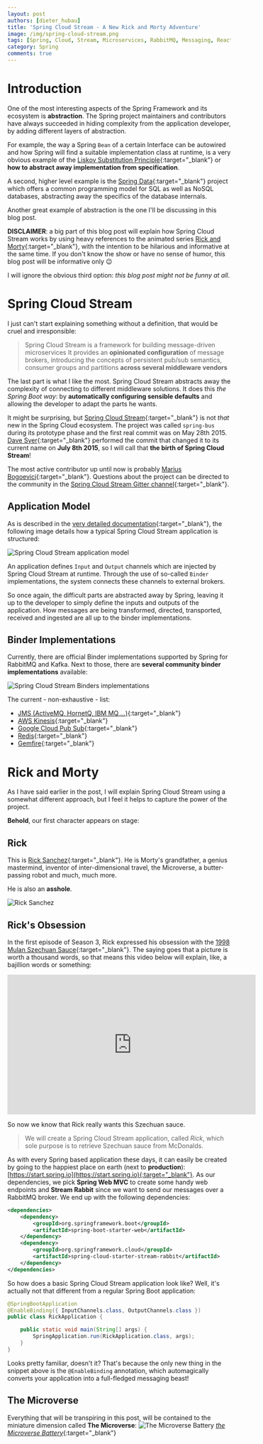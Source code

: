 ```yaml
---
layout: post
authors: [dieter_hubau]
title: 'Spring Cloud Stream - A New Rick and Morty Adventure'
image: /img/spring-cloud-stream.png
tags: [Spring, Cloud, Stream, Microservices, RabbitMQ, Messaging, Reactive, Rick, Morty]
category: Spring
comments: true
---
```


# Introduction

One of the most interesting aspects of the Spring Framework and its ecosystem is **abstraction**.
The Spring project maintainers and contributors have always succeeded in hiding complexity from the application developer, by adding different layers of abstraction.

For example, the way a Spring `Bean` of a certain Interface can be autowired and how Spring will find a suitable implementation class at runtime, is a very obvious example of the [Liskov Substitution Principle](https://en.wikipedia.org/wiki/Liskov_substitution_principle){:target="_blank"} or **how to abstract away implementation from specification**.

A second, higher level example is the [Spring Data](http://projects.spring.io/spring-data/){:target="_blank"} project which offers a common programming model for SQL as well as NoSQL databases, abstracting away the specifics of the database internals.

Another great example of abstraction is the one I'll be discussing in this blog post.

**DISCLAIMER**: a big part of this blog post will explain how Spring Cloud Stream works by using heavy references to the animated series [Rick and Morty](http://rickandmorty.wikia.com/wiki/Rickipedia){:target="_blank"}, with the intention to be hilarious and informative at the same time.
If you don't know the show or have no sense of humor, this blog post will be informative only &#128521;

I will ignore the obvious third option: *this blog post might not be funny at all*.

# Spring Cloud Stream

I just can't start explaining something without a definition, that would be cruel and irresponsible:

> Spring Cloud Stream is a framework for building message-driven microservices
> It provides an **opinionated configuration** of message brokers, introducing the concepts of persistent pub/sub semantics, consumer groups and partitions **across several middleware vendors**

The last part is what I like the most.
Spring Cloud Stream abstracts away the complexity of connecting to different middleware solutions.
It does this *the Spring Boot way*: by **automatically configuring sensible defaults** and allowing the developer to adapt the parts he wants.

It might be surprising, but [Spring Cloud Stream](https://cloud.spring.io/spring-cloud-stream/){:target="_blank"} is not *that* new in the Spring Cloud ecosystem.
The project was called `spring-bus` during its prototype phase and the first real commit was on May 28th 2015.
[Dave Syer](https://twitter.com/david_syer){:target="_blank"} performed the commit that changed it to its current name on **July 8th 2015**, so I will call that **the birth of Spring Cloud Stream**!

The most active contributor up until now is probably [Marius Bogoevici](https://twitter.com/mariusbogoevici){:target="_blank"}.
Questions about the project can be directed to the community in the [Spring Cloud Stream Gitter channel](https://gitter.im/spring-cloud/spring-cloud-stream){:target="_blank"}.

## Application Model

As is described in the [very detailed documentation](https://docs.spring.io/spring-cloud-stream/docs/current-SNAPSHOT/reference/htmlsingle/){:target="_blank"}, the following image details how a typical Spring Cloud Stream application is structured:

<img alt="Spring Cloud Stream application model" style="max-width: 367px" src="{{ '/img/spring-cloud-stream/application-core.png' | prepend: site.baseurl }}" class="image fit"/>

An application defines `Input` and `Output` channels which are injected by Spring Cloud Stream at runtime.
Through the use of so-called `Binder` implementations, the system connects these channels to external brokers.

So once again, the difficult parts are abstracted away by Spring, leaving it up to the developer to simply define the inputs and outputs of the application.
How messages are being transformed, directed, transported, received and ingested are all up to the binder implementations.

## Binder Implementations

Currently, there are official Binder implementations supported by Spring for RabbitMQ and Kafka.
Next to those, there are **several community binder implementations** available:

<img alt="Spring Cloud Stream Binders implementations" style="max-width: 367px" src="{{ '/img/spring-cloud-stream/binders.png' | prepend: site.baseurl }}" class="image fit"/>

The current - non-exhaustive - list:

* [JMS (ActiveMQ, HornetQ, IBM MQ,...)](https://github.com/spring-cloud/spring-cloud-stream-binder-jms){:target="_blank"}
* [AWS Kinesis](https://github.com/spring-cloud/spring-cloud-stream-binder-aws-kinesis){:target="_blank"}
* [Google Cloud Pub Sub](https://github.com/spring-cloud/spring-cloud-stream-binder-google-pubsub){:target="_blank"}
* [Redis](https://github.com/spring-cloud/spring-cloud-stream-binder-redis){:target="_blank"}
* [Gemfire](https://github.com/spring-cloud/spring-cloud-stream-binder-gemfire){:target="_blank"}

# Rick and Morty

As I have said earlier in the post, I will explain Spring Cloud Stream using a somewhat different approach, but I feel it helps to capture the power of the project.

**Behold**, our first character appears on stage:

## Rick

This is [Rick Sanchez](http://rickandmorty.wikia.com/wiki/Rick_Sanchez){:target="_blank"}.
He is Morty's grandfather, a genius mastermind, inventor of inter-dimensional travel, the Microverse, a butter-passing robot and much, much more.

He is also an **asshole**.

<img alt="Rick Sanchez" style="max-width: 480px" src="{{ '/img/spring-cloud-stream/purpose.gif' | prepend: site.baseurl }}" class="image fit"/>

## Rick's Obsession

In the first episode of Season 3, Rick expressed his obsession with the [1998 Mulan Szechuan Sauce](http://mcdonalds.wikia.com/wiki/Szechuan_Sauce){:target="_blank"}.
The saying goes that a picture is worth a thousand words, so that means this video below will explain, like, a bajillion words or something:

<iframe width="560" height="315" src="https://www.youtube.com/embed/xilkhMtZD20" frameborder="0" allowfullscreen></iframe>


So now we know that Rick really wants this Szechuan sauce.

> We will create a Spring Cloud Stream application, called *Rick*, which sole purpose is to retrieve Szechuan sauce from McDonalds.

As with every Spring based application these days, it can easily be created by going to the happiest place on earth (next to **production**): [https://start.spring.io](https://start.spring.io){:target="_blank"}.
As our dependencies, we pick **Spring Web MVC** to create some handy web endpoints and **Stream Rabbit** since we want to send our messages over a RabbitMQ broker.
We end up with the following dependencies:

```xml
<dependencies>
    <dependency>
        <groupId>org.springframework.boot</groupId>
        <artifactId>spring-boot-starter-web</artifactId>
    </dependency>
    <dependency>
        <groupId>org.springframework.cloud</groupId>
        <artifactId>spring-cloud-starter-stream-rabbit</artifactId>
    </dependency>
</dependencies>
```

So how does a basic Spring Cloud Stream application look like? Well, it's actually not that different from a regular Spring Boot application:

```java
@SpringBootApplication
@EnableBinding({ InputChannels.class, OutputChannels.class })
public class RickApplication {

	public static void main(String[] args) {
		SpringApplication.run(RickApplication.class, args);
	}
}
```

Looks pretty familiar, doesn't it? That's because the only new thing in the snippet above is the `@EnableBinding` annotation, which automagically converts your application into a full-fledged messaging beast!

## The Microverse

Everything that will be transpiring in this post, will be contained to the miniature dimension called **The Microverse**:
<img alt="The Microverse Battery" style="max-width: 367px" src="{{ '/img/spring-cloud-stream/Microverse_Battery.png' | prepend: site.baseurl }}" class="image fit"/>
[*the Microverse Battery*](http://rickandmorty.wikia.com/wiki/Microverse_Battery){:target="_blank"}
